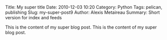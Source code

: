 Title: My super title
Date: 2010-12-03 10:20
Category: Python
Tags: pelican, publishing
Slug: my-super-post9
Author: Alexis Metaireau
Summary: Short version for index and feeds

This is the content of my super blog post.
This is the content of my super blog post.
